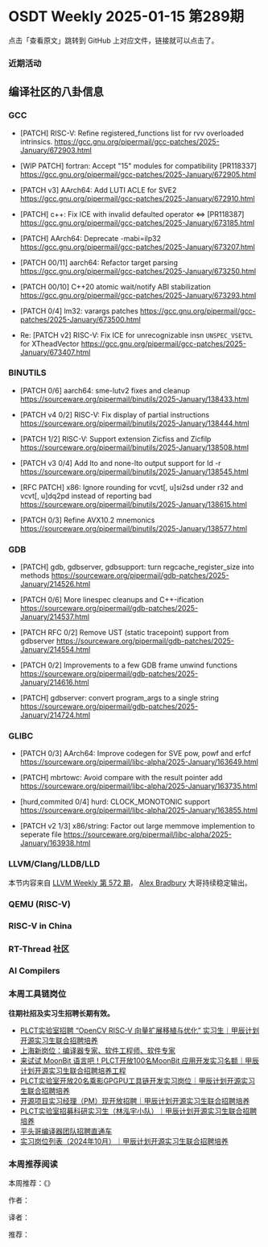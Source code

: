 # OSDT Weekly 2025-01-15 第289期

点击「查看原文」跳转到 GitHub 上对应文件，链接就可以点击了。

### 近期活动

## 编译社区的八卦信息

### GCC

- [PATCH] RISC-V: Refine registered_functions list for rvv overloaded intrinsics.
  https://gcc.gnu.org/pipermail/gcc-patches/2025-January/672903.html

- [WIP PATCH] fortran: Accept "15" modules for compatibility [PR118337]
  https://gcc.gnu.org/pipermail/gcc-patches/2025-January/672905.html

- [PATCH v3] AArch64: Add LUTI ACLE for SVE2
  https://gcc.gnu.org/pipermail/gcc-patches/2025-January/672910.html

- [PATCH] c++: Fix ICE with invalid defaulted operator <=> [PR118387]
  https://gcc.gnu.org/pipermail/gcc-patches/2025-January/673185.html

- [PATCH] AArch64: Deprecate -mabi=ilp32
  https://gcc.gnu.org/pipermail/gcc-patches/2025-January/673207.html

- [PATCH 00/11] aarch64: Refactor target parsing
  https://gcc.gnu.org/pipermail/gcc-patches/2025-January/673250.html

- [PATCH 00/10] C++20 atomic wait/notify ABI stabilization
  https://gcc.gnu.org/pipermail/gcc-patches/2025-January/673293.html

- [PATCH 0/4] lm32: varargs patches
  https://gcc.gnu.org/pipermail/gcc-patches/2025-January/673500.html

- Re: [PATCH v2] RISC-V: Fix ICE for unrecognizable insn `UNSPEC_VSETVL` for XTheadVector
  https://gcc.gnu.org/pipermail/gcc-patches/2025-January/673407.html

### BINUTILS

- [PATCH 0/6] aarch64: sme-lutv2 fixes and cleanup
  https://sourceware.org/pipermail/binutils/2025-January/138433.html

- [PATCH v4 0/2] RISC-V: Fix display of partial instructions
  https://sourceware.org/pipermail/binutils/2025-January/138444.html

- [PATCH 1/2] RISC-V: Support extension Zicfiss and Zicfilp
  https://sourceware.org/pipermail/binutils/2025-January/138508.html

- [PATCH v3 0/4] Add lto and none-lto output support for ld -r
  https://sourceware.org/pipermail/binutils/2025-January/138545.html

- [RFC PATCH] x86: Ignore rounding for vcvt[, u]si2sd under r32 and vcvt[, u]dq2pd instead of reporting bad
  https://sourceware.org/pipermail/binutils/2025-January/138615.html

- [PATCH 0/3] Refine AVX10.2 mnemonics
  https://sourceware.org/pipermail/binutils/2025-January/138577.html

### GDB

- [PATCH] gdb, gdbserver, gdbsupport: turn regcache_register_size into methods
  https://sourceware.org/pipermail/gdb-patches/2025-January/214526.html

- [PATCH 0/6] More linespec cleanups and C++-ification
  https://sourceware.org/pipermail/gdb-patches/2025-January/214537.html

- [PATCH RFC 0/2] Remove UST (static tracepoint) support from gdbserver
  https://sourceware.org/pipermail/gdb-patches/2025-January/214554.html

- [PATCH 0/2] Improvements to a few GDB frame unwind functions
  https://sourceware.org/pipermail/gdb-patches/2025-January/214616.html

- [PATCH] gdbserver: convert program_args to a single string
  https://sourceware.org/pipermail/gdb-patches/2025-January/214724.html

### GLIBC

- [PATCH 0/3] AArch64: Improve codegen for SVE pow, powf and erfcf
  https://sourceware.org/pipermail/libc-alpha/2025-January/163649.html

- [PATCH] mbrtowc: Avoid compare with the result pointer add
  https://sourceware.org/pipermail/libc-alpha/2025-January/163735.html

- [hurd,commited 0/4] hurd: CLOCK_MONOTONIC support
  https://sourceware.org/pipermail/libc-alpha/2025-January/163855.html

- [PATCH v2 1/3] x86/string: Factor out large memmove implemention to seperate file
  https://sourceware.org/pipermail/libc-alpha/2025-January/163938.html

### LLVM/Clang/LLDB/LLD

本节内容来自 [LLVM Weekly 第 572 期](http://llvmweekly.org/issue/572)，
[Alex Bradbury](https://www.linkedin.com/in/alex-bradbury/) 大哥持续稳定输出。

### QEMU (RISC-V)

### RISC-V in China

### RT-Thread 社区

### AI Compilers

### 本周工具链岗位

**往期社招及实习生招聘长期有效。**

- [PLCT实验室招聘 “OpenCV RISC-V 向量扩展移植与优化” 实习生｜甲辰计划开源实习生联合招聘培养](https://mp.weixin.qq.com/s/NSFIlymcfe_gJBmJXK0Zng)
- [上海新岗位：编译器专家、软件工程师、软件专家](https://mp.weixin.qq.com/s/pX2R3znrPCxdsOLVg9YVXA)
- [来试试 MoonBit 语言吧！PLCT开放100名MoonBit 应用开发实习名额｜甲辰计划开源实习生联合招聘培养工程](https://mp.weixin.qq.com/s/VUwXNvYzharpK6Aou4hssw)
- [PLCT实验室开放20名乘影GPGPU工具链开发实习岗位｜甲辰计划开源实习生联合招聘培养](https://mp.weixin.qq.com/s/DalDbZYiP2IFALvB2Wwb6w)
- [开源项目实习经理（PM）现开放招聘｜甲辰计划开源实习生联合招聘培养](https://mp.weixin.qq.com/s/9uIxvaMOVjsbcGjHbidvgg)
- [PLCT实验室招募科研实习生（林泓宇小队）｜甲辰计划开源实习生联合招聘培养](https://mp.weixin.qq.com/s/8XtWlfBF9RxUoUCHskQpPw)
- [平头哥编译器团队招聘直通车](https://mp.weixin.qq.com/s/fRFWolihmi05hTuBvI8u2g)
- [实习岗位列表（2024年10月）｜甲辰计划开源实习生联合招聘培养](https://mp.weixin.qq.com/s/UCcsvhw6Kxw3EQOd0JVlUg)

### 本周推荐阅读

本周推荐：《》

作者：

译者：

推荐：

